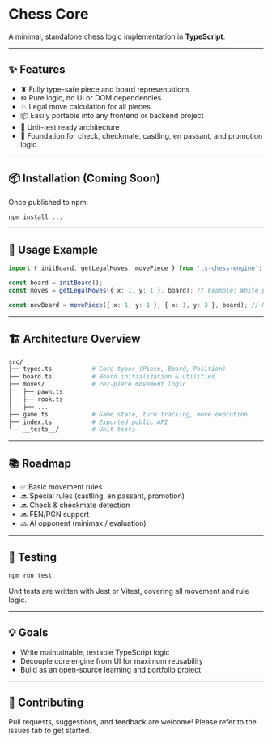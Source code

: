 # Chess Core 

A minimal, standalone chess logic implementation in **TypeScript**.

---

## ✨ Features

- ♜ Fully type-safe piece and board representations
- ⚙️ Pure logic, no UI or DOM dependencies
- ♘ Legal move calculation for all pieces
- 📦 Easily portable into any frontend or backend project
- 🧪 Unit-test ready architecture
- 🧠 Foundation for check, checkmate, castling, en passant, and promotion logic

---

## 📦 Installation (Coming Soon)

Once published to npm:

```bash
npm install ...
```

---

## 🧰 Usage Example
```typescript
import { initBoard, getLegalMoves, movePiece } from 'ts-chess-engine';

const board = initBoard();
const moves = getLegalMoves({ x: 1, y: 1 }, board); // Example: White pawn at b2

const newBoard = movePiece({ x: 1, y: 1 }, { x: 1, y: 3 }, board); // Move pawn to b4
```

---

## 🏗️ Architecture Overview
```bash
src/
├── types.ts           # Core types (Piece, Board, Position)
├── board.ts           # Board initialization & utilities
├── moves/             # Per-piece movement logic
│   ├── pawn.ts
│   ├── rook.ts
│   ├── ...
├── game.ts            # Game state, turn tracking, move execution
├── index.ts           # Exported public API
└── __tests__/         # Unit tests
```

---

 ## 📚 Roadmap

- ✅ Basic movement rules
- 🔜 Special rules (castling, en passant, promotion)
- 🔜 Check & checkmate detection
- 🔜 FEN/PGN support
- 🔜 AI opponent (minimax / evaluation)

---

## 🧪 Testing
```bash
npm run test
```
Unit tests are written with Jest or Vitest, covering all movement and rule logic.

---

## 💡 Goals
- Write maintainable, testable TypeScript logic
- Decouple core engine from UI for maximum reusability
- Build as an open-source learning and portfolio project

---

## 🤝 Contributing
Pull requests, suggestions, and feedback are welcome!
Please refer to the issues tab to get started.

